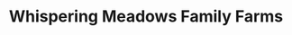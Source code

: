 ---
title: "Whispering Meadows Family Farms"
url: /durham/whispering-meadows-family-farms/
shop: supermarket
---